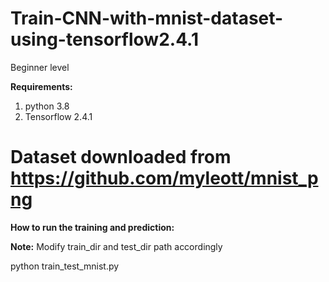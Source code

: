 # Train-CNN-with-mnist-dataset-using-tensorflow2.4.1

Beginner level

**Requirements:**
1) python 3.8
2) Tensorflow 2.4.1

# Dataset downloaded from https://github.com/myleott/mnist_png

**How to run the training and prediction:**

**Note:** Modify train_dir and test_dir path accordingly

python train_test_mnist.py
